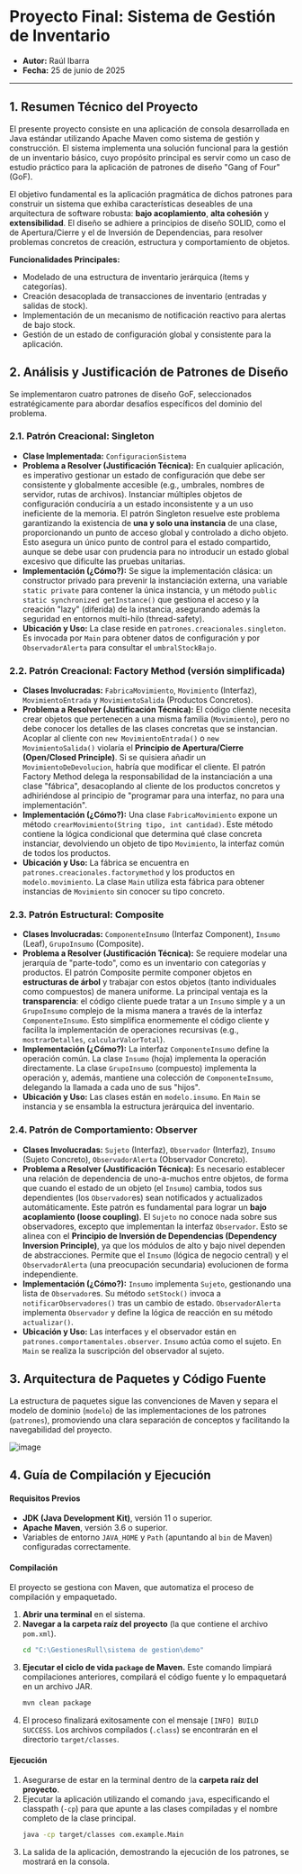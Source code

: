 # **Proyecto Final: Sistema de Gestión de Inventario**

* **Autor:** Raúl Ibarra
* **Fecha:** 25 de junio de 2025

---

## **1. Resumen Técnico del Proyecto**

El presente proyecto consiste en una aplicación de consola desarrollada en Java estándar utilizando Apache Maven como sistema de gestión y construcción. El sistema implementa una solución funcional para la gestión de un inventario básico, cuyo propósito principal es servir como un caso de estudio práctico para la aplicación de patrones de diseño "Gang of Four" (GoF).

El objetivo fundamental es la aplicación pragmática de dichos patrones para construir un sistema que exhiba características deseables de una arquitectura de software robusta: **bajo acoplamiento**, **alta cohesión** y **extensibilidad**. El diseño se adhiere a principios de diseño SOLID, como el de Apertura/Cierre y el de Inversión de Dependencias, para resolver problemas concretos de creación, estructura y comportamiento de objetos.

**Funcionalidades Principales:**
- Modelado de una estructura de inventario jerárquica (ítems y categorías).
- Creación desacoplada de transacciones de inventario (entradas y salidas de stock).
- Implementación de un mecanismo de notificación reactivo para alertas de bajo stock.
- Gestión de un estado de configuración global y consistente para la aplicación.

## **2. Análisis y Justificación de Patrones de Diseño**

Se implementaron cuatro patrones de diseño GoF, seleccionados estratégicamente para abordar desafíos específicos del dominio del problema.

### **2.1. Patrón Creacional: Singleton**

* **Clase Implementada:** `ConfiguracionSistema`
* **Problema a Resolver (Justificación Técnica):** En cualquier aplicación, es imperativo gestionar un estado de configuración que debe ser consistente y globalmente accesible (e.g., umbrales, nombres de servidor, rutas de archivos). Instanciar múltiples objetos de configuración conduciría a un estado inconsistente y a un uso ineficiente de la memoria. El patrón Singleton resuelve este problema garantizando la existencia de **una y solo una instancia** de una clase, proporcionando un punto de acceso global y controlado a dicho objeto. Esto asegura un único punto de control para el estado compartido, aunque se debe usar con prudencia para no introducir un estado global excesivo que dificulte las pruebas unitarias.
* **Implementación (¿Cómo?):** Se sigue la implementación clásica: un constructor privado para prevenir la instanciación externa, una variable `static private` para contener la única instancia, y un método `public static synchronized getInstance()` que gestiona el acceso y la creación "lazy" (diferida) de la instancia, asegurando además la seguridad en entornos multi-hilo (thread-safety).
* **Ubicación y Uso:** La clase reside en `patrones.creacionales.singleton`. Es invocada por `Main` para obtener datos de configuración y por `ObservadorAlerta` para consultar el `umbralStockBajo`.

### **2.2. Patrón Creacional: Factory Method (versión simplificada)**

* **Clases Involucradas:** `FabricaMovimiento`, `Movimiento` (Interfaz), `MovimientoEntrada` y `MovimientoSalida` (Productos Concretos).
* **Problema a Resolver (Justificación Técnica):** El código cliente necesita crear objetos que pertenecen a una misma familia (`Movimiento`), pero no debe conocer los detalles de las clases concretas que se instancian. Acoplar al cliente con `new MovimientoEntrada()` o `new MovimientoSalida()` violaría el **Principio de Apertura/Cierre (Open/Closed Principle)**. Si se quisiera añadir un `MovimientoDeDevolucion`, habría que modificar el cliente. El patrón Factory Method delega la responsabilidad de la instanciación a una clase "fábrica", desacoplando al cliente de los productos concretos y adhiriéndose al principio de "programar para una interfaz, no para una implementación".
* **Implementación (¿Cómo?):** Una clase `FabricaMovimiento` expone un método `crearMovimiento(String tipo, int cantidad)`. Este método contiene la lógica condicional que determina qué clase concreta instanciar, devolviendo un objeto de tipo `Movimiento`, la interfaz común de todos los productos.
* **Ubicación y Uso:** La fábrica se encuentra en `patrones.creacionales.factorymethod` y los productos en `modelo.movimiento`. La clase `Main` utiliza esta fábrica para obtener instancias de `Movimiento` sin conocer su tipo concreto.

### **2.3. Patrón Estructural: Composite**

* **Clases Involucradas:** `ComponenteInsumo` (Interfaz Component), `Insumo` (Leaf), `GrupoInsumo` (Composite).
* **Problema a Resolver (Justificación Técnica):** Se requiere modelar una jerarquía de "parte-todo", como es un inventario con categorías y productos. El patrón Composite permite componer objetos en **estructuras de árbol** y trabajar con estos objetos (tanto individuales como compuestos) de manera uniforme. La principal ventaja es la **transparencia**: el código cliente puede tratar a un `Insumo` simple y a un `GrupoInsumo` complejo de la misma manera a través de la interfaz `ComponenteInsumo`. Esto simplifica enormemente el código cliente y facilita la implementación de operaciones recursivas (e.g., `mostrarDetalles`, `calcularValorTotal`).
* **Implementación (¿Cómo?):** La interfaz `ComponenteInsumo` define la operación común. La clase `Insumo` (hoja) implementa la operación directamente. La clase `GrupoInsumo` (compuesto) implementa la operación y, además, mantiene una colección de `ComponenteInsumo`, delegando la llamada a cada uno de sus "hijos".
* **Ubicación y Uso:** Las clases están en `modelo.insumo`. En `Main` se instancia y se ensambla la estructura jerárquica del inventario.

### **2.4. Patrón de Comportamiento: Observer**

* **Clases Involucradas:** `Sujeto` (Interfaz), `Observador` (Interfaz), `Insumo` (Sujeto Concreto), `ObservadorAlerta` (Observador Concreto).
* **Problema a Resolver (Justificación Técnica):** Es necesario establecer una relación de dependencia de uno-a-muchos entre objetos, de forma que cuando el estado de un objeto (el `Insumo`) cambia, todos sus dependientes (los `Observador`es) sean notificados y actualizados automáticamente. Este patrón es fundamental para lograr un **bajo acoplamiento (loose coupling)**. El `Sujeto` no conoce nada sobre sus observadores, excepto que implementan la interfaz `Observador`. Esto se alinea con el **Principio de Inversión de Dependencias (Dependency Inversion Principle)**, ya que los módulos de alto y bajo nivel dependen de abstracciones. Permite que el `Insumo` (lógica de negocio central) y el `ObservadorAlerta` (una preocupación secundaria) evolucionen de forma independiente.
* **Implementación (¿Cómo?):** `Insumo` implementa `Sujeto`, gestionando una lista de `Observador`es. Su método `setStock()` invoca a `notificarObservadores()` tras un cambio de estado. `ObservadorAlerta` implementa `Observador` y define la lógica de reacción en su método `actualizar()`.
* **Ubicación y Uso:** Las interfaces y el observador están en `patrones.comportamentales.observer`. `Insumo` actúa como el sujeto. En `Main` se realiza la suscripción del observador al sujeto.

## **3. Arquitectura de Paquetes y Código Fuente**

La estructura de paquetes sigue las convenciones de Maven y separa el modelo de dominio (`modelo`) de las implementaciones de los patrones (`patrones`), promoviendo una clara separación de conceptos y facilitando la navegabilidad del proyecto.

![image](https://github.com/user-attachments/assets/e49fcaae-884a-484d-818b-89a7bf3fc13c)

## **4. Guía de Compilación y Ejecución**

#### **Requisitos Previos**
* **JDK (Java Development Kit)**, versión 11 o superior.
* **Apache Maven**, versión 3.6 o superior.
* Variables de entorno `JAVA_HOME` y `Path` (apuntando al `bin` de Maven) configuradas correctamente.

#### **Compilación**
El proyecto se gestiona con Maven, que automatiza el proceso de compilación y empaquetado.

1.  **Abrir una terminal** en el sistema.
2.  **Navegar a la carpeta raíz del proyecto** (la que contiene el archivo `pom.xml`).
    ```sh
    cd "C:\GestionesRull\sistema de gestion\demo"
    ```
3.  **Ejecutar el ciclo de vida `package` de Maven.** Este comando limpiará compilaciones anteriores, compilará el código fuente y lo empaquetará en un archivo JAR.
    ```sh
    mvn clean package
    ```
4.  El proceso finalizará exitosamente con el mensaje `[INFO] BUILD SUCCESS`. Los archivos compilados (`.class`) se encontrarán en el directorio `target/classes`.

#### **Ejecución**
1.  Asegurarse de estar en la terminal dentro de la **carpeta raíz del proyecto**.
2.  Ejecutar la aplicación utilizando el comando `java`, especificando el classpath (`-cp`) para que apunte a las clases compiladas y el nombre completo de la clase principal.
    ```sh
    java -cp target/classes com.example.Main
    ```
3.  La salida de la aplicación, demostrando la ejecución de los patrones, se mostrará en la consola.

